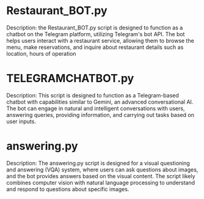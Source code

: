 # Restaurant_BOT.py
Description: the Restaurant_BOT.py script is designed to function as a chatbot on the Telegram platform, utilizing Telegram's bot API. The bot helps users interact with a restaurant service, allowing them to browse the menu, make reservations, and inquire about restaurant details such as location, hours of operation
# TELEGRAMCHATBOT.py 
Description: This script is designed to function as a Telegram-based chatbot with capabilities similar to Gemini, an advanced conversational AI. The bot can engage in natural and intelligent conversations with users, answering queries, providing information, and carrying out tasks based on user inputs.
# answering.py 
Description: The answering.py script is designed for a visual questioning and answering (VQA) system, where users can ask questions about images, and the bot provides answers based on the visual content. The script likely combines computer vision with natural language processing to understand and respond to questions about specific images.
